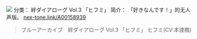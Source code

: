 ![](//static.kivo.wiki/images/music/cover/podZLPOVi2UkZiP0ItgAFeVXrf58fP8b.png)
分类： 絆ダイアローグ Vol.3 「ヒフミ」
简介：
「好きなんです！」的无人声版。
[nex-tone.link/A00158939](https://nex-tone.link/A00158939)
>ブルーアーカイブ　絆ダイアローグ Vol.3 「ヒフミ」
ヒフミ(CV:本渡楓)
